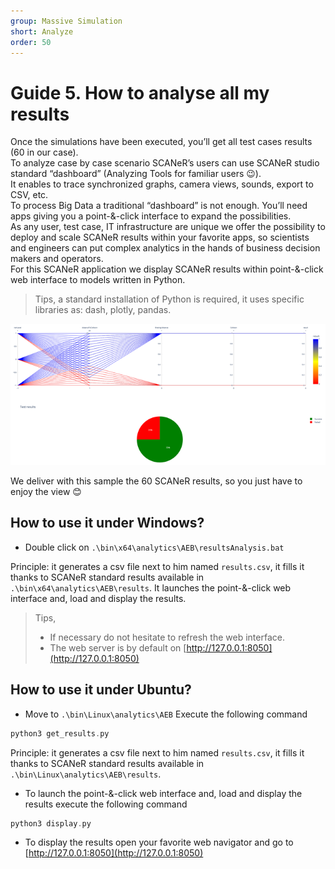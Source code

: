 ```yaml
---
group: Massive Simulation
short: Analyze
order: 50
---
```


# Guide 5. How to analyse all my results

Once the simulations have been executed, you’ll get all test cases results (60 in our case).  
To analyze case by case scenario SCANeR’s users can use SCANeR studio standard “dashboard” (Analyzing Tools for familiar users 😉).  
It enables to trace synchronized graphs, camera views, sounds, export to CSV, etc.  
To process Big Data a traditional “dashboard” is not enough. You’ll need apps giving you a point-&-click interface to expand the possibilities.  
As any user, test case, IT infrastructure are unique we offer the possibility to deploy and scale SCANeR results within your favorite apps, so scientists and engineers can put complex analytics in the hands of business decision makers and operators.  
For this SCANeR application we display SCANeR results within point-&-click web interface to models written in Python.  

> Tips, a standard installation of Python is required, it uses specific libraries as: dash, plotly, pandas.

![](./assets/Analytics.png)

We deliver with this sample the 60 SCANeR results, so you just have to enjoy the view 😊

## How to use it under Windows?

* Double click on `.\bin\x64\analytics\AEB\resultsAnalysis.bat`  

Principle: it generates a csv file next to him named `results.csv`, it fills it thanks to SCANeR standard results available in `.\bin\x64\analytics\AEB\results`. It launches the point-&-click web interface and, load and display the results.

> Tips,
> * If necessary do not hesitate to refresh the web interface.
> * The web server is by default on [http://127.0.0.1:8050](http://127.0.0.1:8050)

## How to use it under Ubuntu?

* Move to `.\bin\Linux\analytics\AEB`
Execute the following command  
```C
python3 get_results.py
``` 

Principle: it generates a csv file next to him named `results.csv`, it fills it thanks to SCANeR standard results available in `.\bin\Linux\analytics\AEB\results`.

* To launch the point-&-click web interface and, load and display the results execute the following command
```C
python3 display.py
```  
* To display the results open your favorite web navigator and go to [http://127.0.0.1:8050](http://127.0.0.1:8050)
